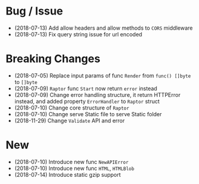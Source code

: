 # Bug / Issue

- (2018-07-13) Add allow headers and allow methods to `CORS` middleware
- (2018-07-13) Fix query string issue for url encoded

# Breaking Changes

- (2018-07-05) Replace input params of func `Render` from `func() []byte` to `[]byte`
- (2018-07-09) `Raptor` func `Start` now return `error` instead
- (2018-07-09) Change error handling structure, it return HTTPError instead, and added property `ErrorHandler` to `Raptor` struct
- (2018-07-10) Change core structure of `Raptor`
- (2018-07-10) Change serve Static file to serve Static folder
- (2018-11-29) Change `Validate` API and error

# New

- (2018-07-10) Introduce new func `NewAPIError`
- (2018-07-10) Introduce new func `HTML`, `HTMLBlob`
- (2018-07-14) Introduce static gzip support
